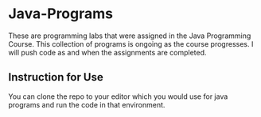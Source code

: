 # Java-Programs
These are programming labs that were assigned in the Java 
Programming Course. This collection of programs is ongoing
as the course progresses. I will push code as and when the 
assignments are completed.

## Instruction for Use
You can clone the repo to your editor which you would use
for java programs and run the code in that environment.
